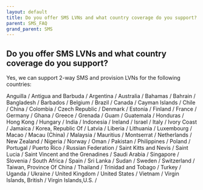 ```yaml
---
layout: default
title: Do you offer SMS LVNs and what country coverage do you support?
parent: SMS_FAQ
grand_parent: SMS
---
```


## Do you offer SMS LVNs and what country coverage do you support?

Yes, we can support 2-way SMS and provision LVNs for the following countries:

Anguilla /
Antigua and Barbuda /
Argentina /
Australia /
Bahamas /
Bahrain /
Bangladesh /
Barbados /
Belgium /
Brazil /
Canada /
Cayman Islands /
Chile /
China /
Colombia /
Czech Republic /
Denmark /
Estonia /
Finland /
France /
Germany /
Ghana /
Greece /
Grenada /
Guam /
Guatemala /
Honduras /
Hong Kong /
Hungary /
India /
Indonesia /
Ireland /
Israel /
Italy /
Ivory Coast /
Jamaica /
Korea, Republic Of /
Latvia /
Liberia /
Lithuania /
Luxembourg /
Macao /
Macau (China) /
Malaysia /
Mauritius /
Montserrat /
Netherlands /
New Zealand /
Nigeria /
Norway /
Oman /
Pakistan /
Philippines /
Poland /
Portugal /
Puerto Rico /
Russian Federation /
Saint Kitts and Nevis /
Saint Lucia /
Saint Vincent and the Grenadines /
Saudi Arabia /
Singapore /
Slovenia /
South Africa /
Spain /
Sri Lanka /
Sudan /
Sweden /
Switzerland /
Taiwan, Province Of China /
Thailand /
Trinidad and Tobago /
Turkey /
Uganda /
Ukraine /
United Kingdom /
United States /
Vietnam /
Virgin Islands, British /
Virgin Islands,U.S. /
